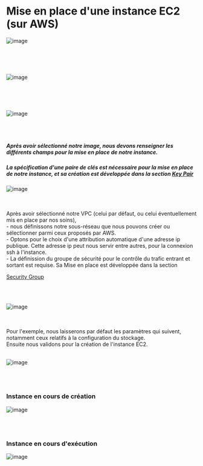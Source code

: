 # Mise en place d'une instance EC2 (sur AWS)

![image](https://github.com/abiForSofteam/aws/assets/56606441/744a2fb9-5c0f-43f3-ad7d-75daffeca572)

<br />
<br />
<br />

![image](https://github.com/abiForSofteam/aws/assets/56606441/2053a582-8541-44da-9f07-3994a4ff3ad2)


<br />
<br />
<br />

![image](https://github.com/abiForSofteam/aws/assets/56606441/9d1a6728-18ae-4b4b-ae22-690996d17653)

<br />
<br />

##### Après avoir sélectionné notre image, nous devons renseigner les différents champs pour la mise en place de notre instance.

##### La spécification d'une paire de clés est nécessaire pour la mise en place de notre instance, et sa création est développée dans la section [Key Pair](https://github.com/abiForSofteam/aws/blob/main/keypair.md)

![image](https://github.com/abiForSofteam/aws/assets/56606441/cea22682-f84a-4947-bf19-c9776eb1f006)


<br />
<br />
Après avoir sélectionné notre VPC (celui par défaut, ou celui éventuellement mis en place par nos soins), 
<br /> - nous définissons notre sous-réseau que nous pouvons créer ou sélectionner parmi ceux proposés par AWS.
<br />  - Optons pour le choix d'une attribution automatique d'une adresse ip publique.
Cette adresse ip peut nous servir entre autres, pour la connexion ssh à l'instance.
<br /> - La définission du groupe de sécurité pour le contrôle du trafic entrant et sortant est requise.
Sa Mise en place est développée dans la section 

[Security Group](https://github.com/abiForSofteam/aws/blob/main/security-groups.md)

<br /><br />

![image](https://github.com/abiForSofteam/aws/assets/56606441/eaddcbc7-88d5-4e67-b77c-b2d6dc6c88ba)

<br />
<br />
Pour l'exemple, nous laisserons par défaut les paramètres qui suivent, notamment ceux relatifs à la configuration du stockage.
<br />Ensuite nous validons pour la création de l'instance EC2.

<br />
<br />

![image](https://github.com/abiForSofteam/aws/assets/56606441/9ee17d90-c3c9-4cd0-bcf9-578c283ed83d)

<br />
<br />

### Instance en cours de création

![image](https://github.com/abiForSofteam/aws/assets/56606441/fdb76df6-df21-41ab-a736-eb866947dafa)


<br />
<br />

### Instance en cours d'exécution

![image](https://github.com/abiForSofteam/aws/assets/56606441/9b221786-1f46-43ae-a794-53d15b60576c)





